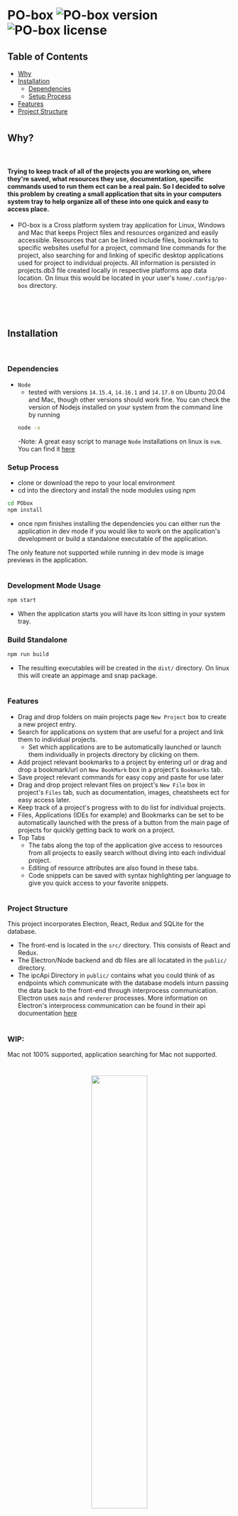 # PO-box ![PO-box version](https://img.shields.io/badge/version-v0.03-yellow.svg) ![PO-box license](https://img.shields.io/badge/license-MIT-yellow.svg)

## Table of Contents

- [Why](#why)
- [Installation](#installion)
  - [Dependencies](#dependencies)
  - [Setup Process](#setup-process)
- [Features](#features)
- [Project Structure](#project-structure)

#

## Why?

<br>

#### Trying to keep track of all of the projects you are working on, where they're saved, what resources they use, documentation, specific commands used to run them ect can be a real pain. So I decided to solve this problem by creating a small application that sits in your computers system tray to help organize all of these into one quick and easy to access place.

- PO-box is a Cross platform system tray application for Linux, Windows and Mac that keeps Project files and resources organized and easily accessible. Resources that can be linked include files, bookmarks to specific websites useful for a project, command line commands for the project, also searching for and linking of specific desktop applications used for project to individual projects. All information is persisted in projects.db3 file created locally in respective platforms app data location. On linux this would be located in your user's `home/.config/po-box` directory.

<br>

<br>

#

## Installation

<br>

### Dependencies

- `Node`
  - tested with versions `14.15.4`, `14.16.1` and `14.17.0` on Ubuntu 20.04 and Mac, though other versions should work fine. You can check the version of Nodejs installed on your system from the command line by running
  ```sh
  node -v
  ```
  -Note: A great easy script to manage `Node` installations on linux is `nvm`. You can find it [here](https://github.com/nvm-sh/nvm)

### Setup Process

- clone or download the repo to your local environment
- cd into the directory and install the node modules using npm

```sh
cd PObox
npm install
```

- once npm finishes installing the dependencies you can either run the application in dev mode if you would like to work on the application's development or build a standalone executable of the application.

The only feature not supported while running in dev mode is image previews in the application.

#

### Development Mode Usage

```sh
npm start
```

- When the application starts you will have its Icon sitting in your system tray.

### Build Standalone

```sh
npm run build
```

- The resulting executables will be created in the `dist/` directory.
  On linux this will create an appimage and snap package.

#

### Features

- Drag and drop folders on main projects page `New Project` box to create a new project entry.
- Search for applications on system that are useful for a project and link them to individual projects.
  - Set which applications are to be automatically launched or launch them individually in projects directory by clicking on them.
- Add project relevant bookmarks to a project by entering url or drag and drop a bookmark/url on `New BookMark` box in a project's `Bookmarks` tab.
- Save project relevant commands for easy copy and paste for use later
- Drag and drop project relevant files on project's `New File` box in project's `Files` tab, such as documentation, images, cheatsheets ect for easy access later.
- Keep track of a project's progress with to do list for individual projects.
- Files, Applications (IDEs for example) and Bookmarks can be set to be automatically launched with the press of a button from the main page of projects for quickly getting back to work on a project.
- Top Tabs
  - The tabs along the top of the application give access to resources from all projects to easily search without diving into each individual project.
  - Editing of resource attributes are also found in these tabs.
  - Code snippets can be saved with syntax highlighting per language to give you quick access to your favorite snippets.

#

### Project Structure

This project incorporates Electron, React, Redux and SQLite for the database.

- The front-end is located in the `src/` directory. This consists of React and Redux.
- The Electron/Node backend and db files are all locatated in the `public/` directory.
- The ipcApi Directory in `public/` contains what you could think of as endpoints which communicate with the database models inturn passing the data back to the front-end through interprocess communication. Electron uses `main` and `renderer` processes. More information on Electron's interprocess communication can be found in their api documentation [here](https://www.electronjs.org/docs/api)

#

### WIP:

Mac not 100% supported, application searching for Mac not supported.

#

<div style="text-align:center" >
<img src="pobox0421.gif" width="50%" >
</div>

## Author

**Roger Lee**

- Github: [@Rm-lee](https://github.com/Rm-lee)
- LinkedIn: [@roger-m-lee](https://linkedin.com/in/roger-m-lee)
